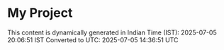 # My Project

This content is dynamically generated in Indian Time (IST): 2025-07-05 20:06:51 IST
Converted to UTC: 2025-07-05 14:36:51 UTC
